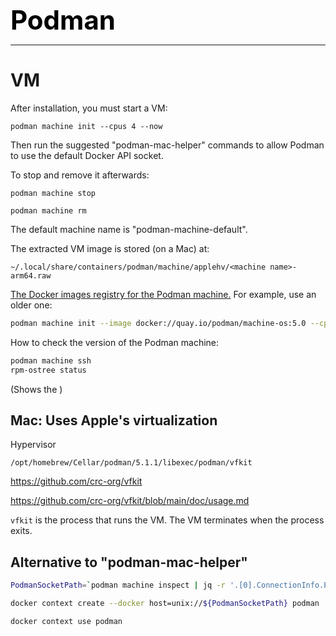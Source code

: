 **<span style="font-size:3em;color:black">Podman</span>**
***

# VM
After installation, you must start a VM:

    podman machine init --cpus 4 --now

Then run the suggested "podman-mac-helper" commands to allow Podman to use the default Docker API socket.

To stop and remove it afterwards:

    podman machine stop
    
    podman machine rm

The default machine name is "podman-machine-default".

The extracted VM image is stored (on a Mac) at:
```
~/.local/share/containers/podman/machine/applehv/<machine name>-arm64.raw
```

[The Docker images registry for the Podman machine.](https://quay.io/repository/podman/machine-os?tab=tags)
For example, use an older one:
```bash
podman machine init --image docker://quay.io/podman/machine-os:5.0 --cpus 4 --now 
```

How to check the version of the Podman machine:
```bash
podman machine ssh
rpm-ostree status
```
(Shows the )

## Mac: Uses Apple's virtualization
Hypervisor
```
/opt/homebrew/Cellar/podman/5.1.1/libexec/podman/vfkit
```
https://github.com/crc-org/vfkit

https://github.com/crc-org/vfkit/blob/main/doc/usage.md

```vfkit``` is the process that runs the VM.  The VM terminates when the process exits.


## Alternative to "podman-mac-helper"
```bash
PodmanSocketPath=`podman machine inspect | jq -r '.[0].ConnectionInfo.PodmanSocket.Path'`

docker context create --docker host=unix://${PodmanSocketPath} podman

docker context use podman
```